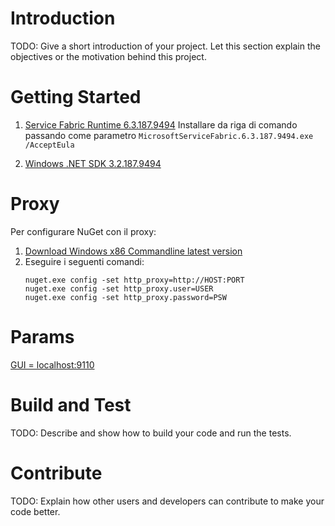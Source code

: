 # Introduction 
TODO: Give a short introduction of your project. Let this section explain the objectives or the motivation behind this project. 

# Getting Started

1.	[Service Fabric Runtime 6.3.187.9494](https://download.microsoft.com/download/7/6/8/76834E9D-91D5-43E3-8CF4-3D954564AB53/MicrosoftServiceFabric.6.3.187.9494.exe) 
Installare da riga di comando passando come parametro `MicrosoftServiceFabric.6.3.187.9494.exe /AcceptEula`

2.	[Windows .NET SDK 3.2.187.9494](https://download.microsoft.com/download/7/6/8/76834E9D-91D5-43E3-8CF4-3D954564AB53/MicrosoftServiceFabricSDK.3.2.187.msi)

# Proxy
Per configurare NuGet con il proxy:
1.  [Download Windows x86 Commandline latest version](https://dist.nuget.org/win-x86-commandline/latest/nuget.exe)
2.  Eseguire i seguenti comandi:
    ```
    nuget.exe config -set http_proxy=http://HOST:PORT
    nuget.exe config -set http_proxy.user=USER
    nuget.exe config -set http_proxy.password=PSW
    ```
# Params
[GUI = localhost:9110](http://localhost:9110/)


# Build and Test
TODO: Describe and show how to build your code and run the tests. 

# Contribute
TODO: Explain how other users and developers can contribute to make your code better. 
